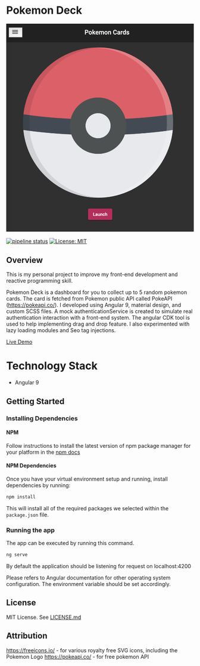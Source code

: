 # Pokemon Deck

![Pokemon Deck](banner.png)

[![pipeline status](https://gitlab.com/As-12/Pokemon-Dashboard/badges/master/pipeline.svg)](https://gitlab.com/As-12/Pokemon-Dashboard/-/commits/master)
[![License: MIT](https://img.shields.io/badge/License-MIT-yellow.svg)](https://opensource.org/licenses/MIT)

## Overview

This is my personal project to improve my front-end development and reactive programming skill.

Pokemon Deck is a dashboard for you to collect up to 5 random pokemon cards. The card is fetched from Pokemon public API called PokeAPI (https://pokeapi.co/).
I developed using Angular 9, material design, and custom SCSS files. A mock authenticationService is created to simulate real authentication interaction with a front-end system.
The angular CDK tool is used to help implementing drag and drop feature. I also experimented with lazy loading modules and Seo tag injections.

[Live Demo](https://pokemon.as12production.com)

# Technology Stack

- Angular 9

## Getting Started

### Installing Dependencies

#### NPM

Follow instructions to install the latest version of npm package manager for your platform in the [npm docs](https://docs.npmjs.com/cli/install)

#### NPM Dependencies

Once you have your virtual environment setup and running, install dependencies by running:

```bash
npm install
```

This will install all of the required packages we selected within the `package.json` file.

### Running the app

The app can be executed by running this command.

```bash
ng serve
```

By default the application should be listening for request on localhost:4200

Please refers to Angular documentation for other operating system configuration. The environment variable should be set accordingly.

## License

MIT License. See [LICENSE.md](LICENSE.md)

## Attribution

https://freeicons.io/ - for various royalty free SVG icons, including the Pokemon Logo
https://pokeapi.co/ - for free pokemon API
